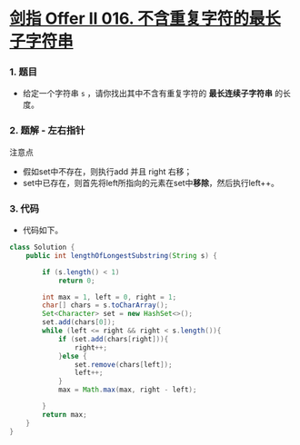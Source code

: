 # [剑指 Offer II 016. 不含重复字符的最长子字符串](https://leetcode.cn/problems/wtcaE1/)

### 1. 题目

- 给定一个字符串 `s` ，请你找出其中不含有重复字符的 **最长连续子字符串** 的长度。




### 2. 题解 - 左右指针

注意点

- 假如set中不存在，则执行add 并且 right 右移；
- set中已存在，则首先将left所指向的元素在set中**移除**，然后执行left++。



### 3. 代码

- 代码如下。

```java
class Solution {
    public int lengthOfLongestSubstring(String s) {

        if (s.length() < 1)
            return 0;

        int max = 1, left = 0, right = 1;
        char[] chars = s.toCharArray();
        Set<Character> set = new HashSet<>();
        set.add(chars[0]);
        while (left <= right && right < s.length()){
            if (set.add(chars[right])){
                right++;
            }else {
                set.remove(chars[left]);
                left++;
            }
            max = Math.max(max, right - left);

        }
        return max;
    }
}
```


